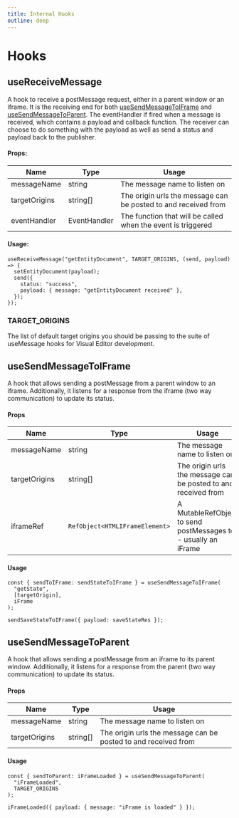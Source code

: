 ```yaml
---
title: Internal Hooks
outline: deep
---
```


# Hooks

## useReceiveMessage

A hook to receive a postMessage request, either in a parent window or an iframe. It is
the receiving end for both [useSendMessageToIFrame](#usesendmessagetoiframe) and
[useSendMessageToParent](#usesendmessagetoparent).
The eventHandler if fired when a message is received, which contains a payload and callback
function. The receiver can choose to do something with the payload as well as send a
status and payload back to the publisher.

#### Props:

| Name          | Type         | Usage                                                          |
| ------------- | ------------ | -------------------------------------------------------------- |
| messageName   | string       | The message name to listen on                                  |
| targetOrigins | string[]     | The origin urls the message can be posted to and received from |
| eventHandler  | EventHandler | The function that will be called when the event is triggered   |

#### Usage:

```tsx
useReceiveMessage("getEntityDocument", TARGET_ORIGINS, (send, payload) => {
  setEntityDocument(payload);
  send({
    status: "success",
    payload: { message: "getEntityDocument received" },
  });
});
```

### TARGET_ORIGINS

The list of default target origins you should be passing to the suite of useMessage hooks for
Visual Editor development.

## useSendMessageToIFrame

A hook that allows sending a postMessage from a parent window to an iframe. Additionally,
it listens for a response from the iframe (two way communication) to update its status.

#### Props

| Name          | Type                           | Usage                                                          |
| ------------- | ------------------------------ | -------------------------------------------------------------- |
| messageName   | string                         | The message name to listen on                                  |
| targetOrigins | string[]                       | The origin urls the message can be posted to and received from |
| iframeRef     | `RefObject<HTMLIFrameElement>` | A MutableRefObject to send postMessages to - usually an iFrame |

#### Usage

```tsx
const { sendToIFrame: sendStateToIFrame } = useSendMessageToIFrame(
  "getState",
  [targetOrigin],
  iFrame
);

sendSaveStateToIFrame({ payload: saveStateRes });
```

## useSendMessageToParent

A hook that allows sending a postMessage from an iframe to its parent window. Additionally,
it listens for a response from the parent (two way communication) to update its status.

#### Props

| Name          | Type     | Usage                                                          |
| ------------- | -------- | -------------------------------------------------------------- |
| messageName   | string   | The message name to listen on                                  |
| targetOrigins | string[] | The origin urls the message can be posted to and received from |

#### Usage

```tsx
const { sendToParent: iFrameLoaded } = useSendMessageToParent(
  "iFrameLoaded",
  TARGET_ORIGINS
);

iFrameLoaded({ payload: { message: "iFrame is loaded" } });
```
